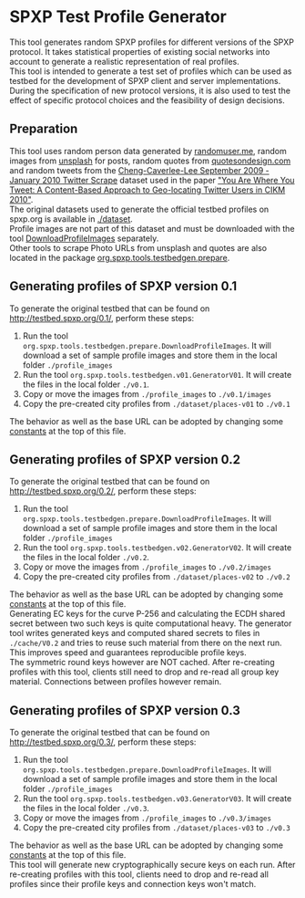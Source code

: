 # SPXP Test Profile Generator
This tool generates random SPXP profiles for different versions of the SPXP
protocol. It takes statistical properties of existing social networks into
account to generate a realistic representation of real profiles.  
This tool is intended to generate a test set of profiles which can be used as
testbed for the development of SPXP client and server implementations.  
During the specification of new protocol versions, it is also used to test the
effect of specific protocol choices and the feasibility of design decisions.


## Preparation
This tool uses random person data generated by [randomuser.me](https://randomuser.me/),
random images from [unsplash](https://unsplash.com) for posts, random quotes
from [quotesondesign.com](http://quotesondesign.com) and random tweets from
the [Cheng-Caverlee-Lee September 2009 - January 2010 Twitter Scrape](https://archive.org/details/twitter_cikm_2010)
dataset used in the paper ["You Are Where You Tweet: A Content-Based Approach
to Geo-locating Twitter Users in CIKM 2010"](http://faculty.cse.tamu.edu/caverlee/pubs/cheng10cikm.pdf).  
The original datasets used to generate the official testbed profiles on spxp.org
is available in [./dataset](./dataset).  
Profile images are not part of this dataset and must be downloaded with the
tool [DownloadProfileImages](./src/main/java/org/spxp/tools/testbedgen/prepare/DownloadProfileImages.java)
separately.  
Other tools to scrape Photo URLs from unsplash and quotes are also located in
the package [org.spxp.tools.testbedgen.prepare](./src/main/java/org/spxp/tools/testbedgen/prepare/).


## Generating profiles of SPXP version 0.1
To generate the original testbed that can be found on http://testbed.spxp.org/0.1/,
perform these steps:

1. Run the tool `org.spxp.tools.testbedgen.prepare.DownloadProfileImages`.
It will download a set of sample profile images and store them in the local
folder `./profile_images`
2. Run the tool `org.spxp.tools.testbedgen.v01.GeneratorV01`. It will create the
files in the local folder `./v0.1`.
3. Copy or move the images from `./profile_images` to `./v0.1/images`
4. Copy the pre-created city profiles from `./dataset/places-v01` to `./v0.1`

The behavior as well as the base URL can be adopted by changing some
[constants](./src/main/java/org/spxp/tools/testbedgen/v01/GeneratorV01.java#L21)
at the top of this file.


## Generating profiles of SPXP version 0.2
To generate the original testbed that can be found on http://testbed.spxp.org/0.2/,
perform these steps:

1. Run the tool `org.spxp.tools.testbedgen.prepare.DownloadProfileImages`.
It will download a set of sample profile images and store them in the local
folder `./profile_images`
2. Run the tool `org.spxp.tools.testbedgen.v02.GeneratorV02`. It will create the
files in the local folder `./v0.2`.
3. Copy or move the images from `./profile_images` to `./v0.2/images`
4. Copy the pre-created city profiles from `./dataset/places-v02` to `./v0.2`

The behavior as well as the base URL can be adopted by changing some
[constants](./src/main/java/org/spxp/tools/testbedgen/v02/GeneratorV02.java#L43)
at the top of this file.  
Generating EC keys for the curve P-256 and calculating the ECDH shared secret
between two such keys is quite computational heavy. The generator tool writes
generated keys and computed shared secrets to files in `./cache/V0.2` and tries
to reuse such material from there on the next run. This improves speed and
guarantees reproducible profile keys.  
The symmetric round keys however are NOT cached. After re-creating profiles with
this tool, clients still need to drop and re-read all group key material.
Connections between profiles however remain.


## Generating profiles of SPXP version 0.3
To generate the original testbed that can be found on http://testbed.spxp.org/0.3/,
perform these steps:

1. Run the tool `org.spxp.tools.testbedgen.prepare.DownloadProfileImages`.
It will download a set of sample profile images and store them in the local
folder `./profile_images`
2. Run the tool `org.spxp.tools.testbedgen.v03.GeneratorV03`. It will create the
files in the local folder `./v0.3`.
3. Copy or move the images from `./profile_images` to `./v0.3/images`
4. Copy the pre-created city profiles from `./dataset/places-v03` to `./v0.3`

The behavior as well as the base URL can be adopted by changing some
[constants](./src/main/java/org/spxp/tools/testbedgen/v03/GeneratorV03.java#L35)
at the top of this file.  
This tool will generate new cryptographically secure keys on each run. After
re-creating profiles with this tool, clients need to drop and re-read all
profiles since their profile keys and connection keys won't match.


